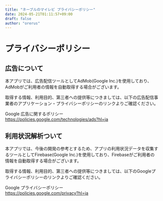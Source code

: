 ```yaml
---
title: "ネーブルのマイレビ プライバシーポリシー"
date: 2024-05-21T01:11:57+09:00
draft: false
author: "orerus"
---
```


# プライバシーポリシー

## 広告について

本アプリでは、広告配信ツールとしてAdMob(Google Inc.)を使用しており、AdMobがご利用者の情報を自動取得する場合がございます。

取得する情報、利用目的、第三者への提供等につきましては、以下の広告配信事業者のアプリケーション・プライバシーポリシーのリンクよりご確認ください。

Google 広告に関するポリシー  
https://policies.google.com/technologies/ads?hl=ja


## 利用状況解析ついて

本アプリでは、今後の開発の参考とするため、アプリの利用状況データを収集するツールとしてFirebase(Google Inc.)を使用しており、Firebaseがご利用者の情報を自動取得する場合がございます。

取得する情報、利用目的、第三者への提供等につきましては、以下のGoogleプライバシーポリシーのリンクよりご確認ください。

Google プライバシーポリシー  
https://policies.google.com/privacy?hl=ja
